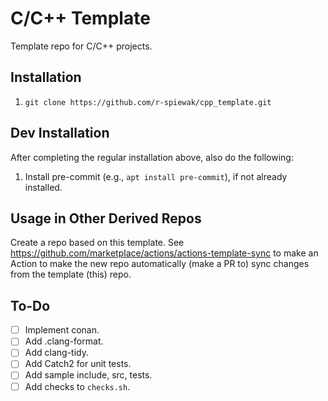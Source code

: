 # C/C++ Template

Template repo for C/C++ projects.

## Installation

1. `git clone https://github.com/r-spiewak/cpp_template.git`

## Dev Installation

After completing the regular installation above, also do the following:
1. Install pre-commit (e.g., `apt install pre-commit`), if not already installed.

## Usage in Other Derived Repos

Create a repo based on this template. See https://github.com/marketplace/actions/actions-template-sync to make an Action to make the new repo automatically (make a PR to) sync changes from the template (this) repo.


## To-Do

- [ ] Implement conan.
- [ ] Add .clang-format.
- [ ] Add clang-tidy.
- [ ] Add Catch2 for unit tests.
- [ ] Add sample include, src, tests.
- [ ] Add checks to `checks.sh`.

